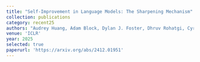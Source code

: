 ```yaml
---
title: "Self-Improvement in Language Models: The Sharpening Mechanism"
collection: publications
category: recent25
authors: "Audrey Huang, Adam Block, Dylan J. Foster, Dhruv Rohatgi, Cyril Zhang, <b>Max Simchowitz</b>, Jordan T. Ash, Akshay Krishnamurthy"
venue: 'ICLR'
year: 2025
selected: true
paperurl: 'https://arxiv.org/abs/2412.01951'
---
```



